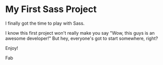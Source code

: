# My First Sass Project

I finally got the time to play with Sass. 

I know this first project won't really make you say "Wow, this guys is an awesome developer!" But hey, everyone's got to start somewhere, right?

Enjoy!

Fab
